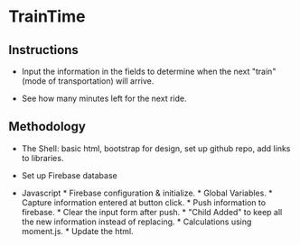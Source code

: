 # TrainTime

## Instructions

  * Input the information in the fields to determine when the next "train" (mode of transportation) will arrive.

  * See how many minutes left for the next ride.



## Methodology
  * The Shell: basic html, bootstrap for design, set up github repo, add links to libraries.

  * Set up Firebase database

  * Javascript
        *  Firebase configuration & initialize.
        *  Global Variables.
        *  Capture information entered at button click.
        *  Push information to firebase.
        *  Clear the input form after push.
        *  "Child Added" to keep all the new information instead of replacing.
        *  Calculations using moment.js.
        *  Update the html.
